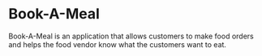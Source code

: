 # Book-A-Meal

Book-A-Meal is an application that allows customers to make food orders and helps the food
vendor know what the customers want to eat.
